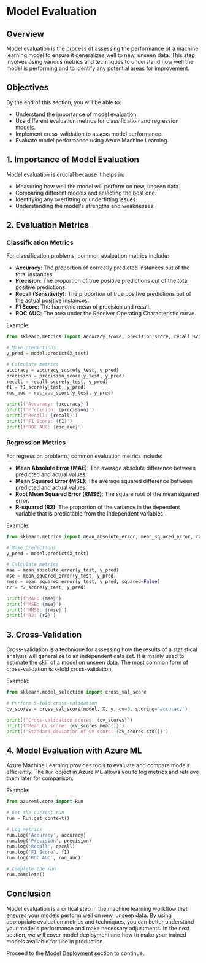 # Model Evaluation

## Overview

Model evaluation is the process of assessing the performance of a machine learning model to ensure it generalizes well to new, unseen data. This step involves using various metrics and techniques to understand how well the model is performing and to identify any potential areas for improvement.

## Objectives

By the end of this section, you will be able to:
- Understand the importance of model evaluation.
- Use different evaluation metrics for classification and regression models.
- Implement cross-validation to assess model performance.
- Evaluate model performance using Azure Machine Learning.

## 1. Importance of Model Evaluation

Model evaluation is crucial because it helps in:
- Measuring how well the model will perform on new, unseen data.
- Comparing different models and selecting the best one.
- Identifying any overfitting or underfitting issues.
- Understanding the model's strengths and weaknesses.

## 2. Evaluation Metrics

### Classification Metrics

For classification problems, common evaluation metrics include:

- **Accuracy**: The proportion of correctly predicted instances out of the total instances.
- **Precision**: The proportion of true positive predictions out of the total positive predictions.
- **Recall (Sensitivity)**: The proportion of true positive predictions out of the actual positive instances.
- **F1 Score**: The harmonic mean of precision and recall.
- **ROC AUC**: The area under the Receiver Operating Characteristic curve.

Example:

```python
from sklearn.metrics import accuracy_score, precision_score, recall_score, f1_score, roc_auc_score

# Make predictions
y_pred = model.predict(X_test)

# Calculate metrics
accuracy = accuracy_score(y_test, y_pred)
precision = precision_score(y_test, y_pred)
recall = recall_score(y_test, y_pred)
f1 = f1_score(y_test, y_pred)
roc_auc = roc_auc_score(y_test, y_pred)

print(f'Accuracy: {accuracy}')
print(f'Precision: {precision}')
print(f'Recall: {recall}')
print(f'F1 Score: {f1}')
print(f'ROC AUC: {roc_auc}')
```

### Regression Metrics

For regression problems, common evaluation metrics include:

- **Mean Absolute Error (MAE)**: The average absolute difference between predicted and actual values.
- **Mean Squared Error (MSE)**: The average squared difference between predicted and actual values.
- **Root Mean Squared Error (RMSE)**: The square root of the mean squared error.
- **R-squared (R2)**: The proportion of the variance in the dependent variable that is predictable from the independent variables.

Example:

```python
from sklearn.metrics import mean_absolute_error, mean_squared_error, r2_score

# Make predictions
y_pred = model.predict(X_test)

# Calculate metrics
mae = mean_absolute_error(y_test, y_pred)
mse = mean_squared_error(y_test, y_pred)
rmse = mean_squared_error(y_test, y_pred, squared=False)
r2 = r2_score(y_test, y_pred)

print(f'MAE: {mae}')
print(f'MSE: {mse}')
print(f'RMSE: {rmse}')
print(f'R2: {r2}')
```

## 3. Cross-Validation

Cross-validation is a technique for assessing how the results of a statistical analysis will generalize to an independent data set. It is mainly used to estimate the skill of a model on unseen data. The most common form of cross-validation is k-fold cross-validation.

Example:

```python
from sklearn.model_selection import cross_val_score

# Perform 5-fold cross-validation
cv_scores = cross_val_score(model, X, y, cv=5, scoring='accuracy')

print(f'Cross-validation scores: {cv_scores}')
print(f'Mean CV score: {cv_scores.mean()}')
print(f'Standard deviation of CV score: {cv_scores.std()}')
```

## 4. Model Evaluation with Azure ML

Azure Machine Learning provides tools to evaluate and compare models efficiently. The `Run` object in Azure ML allows you to log metrics and retrieve them later for comparison.

Example:

```python
from azureml.core import Run

# Get the current run
run = Run.get_context()

# Log metrics
run.log('Accuracy', accuracy)
run.log('Precision', precision)
run.log('Recall', recall)
run.log('F1 Score', f1)
run.log('ROC AUC', roc_auc)

# Complete the run
run.complete()
```

## Conclusion

Model evaluation is a critical step in the machine learning workflow that ensures your models perform well on new, unseen data. By using appropriate evaluation metrics and techniques, you can better understand your model's performance and make necessary adjustments. In the next section, we will cover model deployment and how to make your trained models available for use in production.

Proceed to the [Model Deployment](Model_Deployment.md) section to continue.
